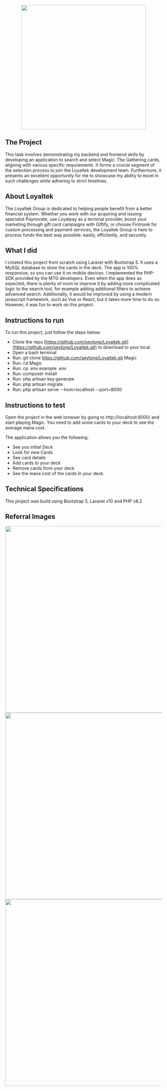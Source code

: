 <p align="center"><a href="https://www.loyaltek.com/about-us" target="_blank"><img src="https://uploads-ssl.webflow.com/6132518f4d53a7d350727200/6132518f4d53a75df172722a_Logo.svg" width="400"></a></p>

## The Project

This task involves demonstrating my backend and frontend skills by developing an application to search and select Magic: The Gathering cards, aligning with various specific requirements. It forms a crucial segment of the selection process to join the Loyaltek development team. Furthermore, it presents an excellent opportunity for me to showcase my ability to excel in such challenges while adhering to strict timelines.

## About Loyaltek

The Loyaltek Group is dedicated to helping people benefit from a better financial system. Whether you work with our acquiring and issuing specialist Paynovate, use Loyalpay as a terminal provider, boost your marketing through gift card campaigns with Giftify, or choose Fintronik for custom processing and payment services, the Loyaltek Group is here to process funds the best way possible: easily, efficiently, and securely.

## What I did

I created this project from scratch using Laravel with Bootstrap 5. It uses a MySQL database to store the cards in the deck. The app is 100% responsive, so you can use it on mobile devices. I implemented the PHP-SDK provided by the MTG developers. Even when the app does as expected, there is plenty of room to improve it by adding more complicated logic to the search tool, for example adding additional filters to achieve advanced search. Additionally, it would be improved by using a modern javascript framework, such as Vue or React, but it takes more time to do so. However, it was fun to work on this project.

## Instructions to run

To run this project, just follow the steps below:

- Clone the repo [https://github.com/seytone/Loyaltek.git](https://github.com/seytone/Loyaltek.git) to download to your local.
- Open a bash terminal
- Run: git clone https://github.com/seytone/Loyaltek.git Magic
- Run: cd Magic
- Run: cp .env.example .env
- Run: composer install
- Run: php artisan key:generate
- Run: php artisan migrate
- Run: php artisan serve --host=localhost --port=8000

## Instructions to test

Open the project in the web browser by going to http://localhost:8000/ and start playing Magic. You need to add some cards to your deck to see the average mana cost.

The application allows you the following:
- See you initial Deck
- Look for new Cards
- See card details
- Add cards to your deck
- Remove cards from your deck
- See the mana cost of the cards in your deck 

## Technical Specifications

This project was build using Bootstrap 5, Laravel v10 and PHP v8.2

## Referral Images

<img src="https://imageupload.io/ib/bpYVKbtLEKQ6E8x_1698717631.jpg" width="600">
<img src="https://imageupload.io/ib/2DZx2ZghhNhPUsI_1698717427.jpg" width="600">
<img src="https://imageupload.io/ib/RIqIdxcohkVIgpa_1698717676.jpg" width="600">
